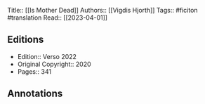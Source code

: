 Title:: [[Is Mother Dead]]
Authors:: [[Vigdis Hjorth]]
Tags:: #ficiton #translation 
Read:: [[2023-04-01]]

## Editions
- Edition:: Verso 2022
- Original Copyright:: 2020
- Pages:: 341

## Annotations
